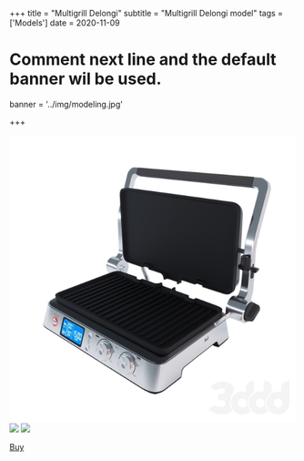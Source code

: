 +++
title = "Multigrill Delongi"
subtitle = "Multigrill Delongi model"
tags = ['Models']
date = 2020-11-09

# Comment next line and the default banner wil be used.
banner = '../img/modeling.jpg'

+++

![](/img/modeling.jpg)
![](https://b.3ddd.ru/media/cache/tuk_model_custom_filter_ru/model_images/0000/0000/3113/3113930.5fab77f1ed2f8.jpeg)
![](https://b.3ddd.ru/media/cache/tuk_model_custom_filter_ru/model_images/0000/0000/3113/3113931.5fab77f674df9.jpeg)

[Buy](https://3dsky.org/3dmodels/show/multigril_delonghi)